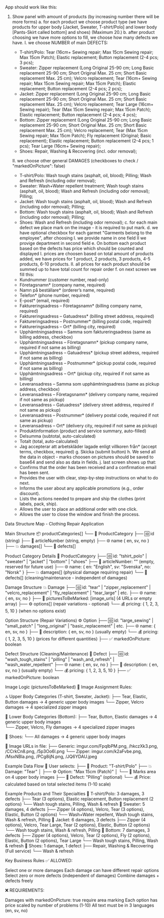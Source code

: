 App should work like this:
1. Show panel with amount of products (by increasing number there will be more forms)
  a. for each product we choose product type (we have products for upper body [Jacket, Sweater, T-shirt/Polo] and lower body [Pants-Skirt called bottom] and shoes) (Maximum 20.)
  b. after product choosing we have more options to fill, we choose how many defects we have.
    I. we choose NUMBER of main DEFECTS:
      - T-shirt/Polo: Tear (16cm+ Sewing repair; Max 15cm Sewing repair; Max 15cm Patch); Elastic replacement; Button replacement (2-4 pcs; 3 pcs);
      - Sweater: Zipper replacement (Long Original 25-90 cm; Long Basic replacement 25-90 cm; Short Original Max. 25 cm; Short Basic replacement Max. 25 cm); Velcro replacement; Tear (16cm+ Sewing repair; Max 15cm Sewing repair; Max 15cm Patch); Elastic replacement; Button replacement (2-4 pcs; 2 pcs);
      - Jacket: Zipper replacement (Long Original 25-90 cm; Long Basic replacement 25-90 cm; Short Original Max. 25 cm; Short Basic replacement Max. 25 cm); Velcro replacement; Tear Large (16cm+ Sewing repair); Tear (Max 15cm Sewing repair; Max 15cm Patch); Elastic replacement; Button replacement (2-4 pcs; 4 pcs);
      - Bottom: Zipper replacement (Long Original 25-90 cm; Long Basic replacement 25-90 cm; Short Original Max. 25 cm; Short Basic replacement Max. 25 cm); Velcro replacement; Tear (Max 15cm Sewing repair; Max 15cm Patch); Fly replacement (Original; Basic replacement); Elastic replacement; Button replacement (2-4 pcs; 1 pcs); Tear Large (16cm+ Sewing repair);
      - Shoes: Repair, Washing & Recovering (incl. odor removal);

    II. we choose other general DAMAGES (checkboxes to check / "markedOnPicture": false)
      - T-shirt/Polo: Wash tough stains (asphalt, oil, blood); Pilling; Wash and Refresh (including odor removal);
      - Sweater: Wash+Water repellent treatment; Wash tough stains (asphalt, oil, blood); Wash and Refresh (including odor removal); Pilling;
      - Jacket: Wash tough stains (asphalt, oil, blood); Wash and Refresh (including odor removal); Pilling;
      - Bottom: Wash tough stains (asphalt, oil, blood); Wash and Refresh (including odor removal); Pilling;
      - Shoes: Wash and Refresh (including odor removal);
  c. for each main defect we place mark on the image - it is required to put mark.
  d. we have optional checkbox for each garmet "Garments belong to the employee", after choosing
    I. we provide name in one field
    II we provige department in second field
  e. On bottom each product based on the defects has price which should be counted and displayed
    I. prices are choosen based on total amount of products added, we have prices for 1 product, 2 products, 3 products, 4-5 products, 6-10 products.
    II. all prices for each product should be summed up to have total count for repair order
  f. on next screen we fill this:
    - Kundnummer (customer number, read-only)
    - Företagsnamn* (company name, required)
    - Namn på beställare* (orderer’s name, required)
    - Telefon* (phone number, required)
    - E-post* (email, required)
    - Faktureringsadress – Företagsnamn* (billing company name, required)
    - Faktureringsadress – Gatuadress* (billing street address, required)
    - Faktureringsadress – Postnummer* (billing postal code, required)
    - Faktureringsadress – Ort* (billing city, required)
    - Upphämtningsadress – Samma som faktureringsadress (same as billing address, checkbox)
    - Upphämtningsadress – Företagsnamn* (pickup company name, required if not same as billing)
    - Upphämtningsadress – Gatuadress* (pickup street address, required if not same as billing)
    - Upphämtningsadress – Postnummer* (pickup postal code, required if not same as billing)
    - Upphämtningsadress – Ort* (pickup city, required if not same as billing)
    - Leveransadress – Samma som upphämtningsadress (same as pickup address, checkbox)
    - Leveransadress – Företagsnamn* (delivery company name, required if not same as pickup)
    - Leveransadress – Gatuadress* (delivery street address, required if not same as pickup)
    - Leveransadress – Postnummer* (delivery postal code, required if not same as pickup)
    - Leveransadress – Ort* (delivery city, required if not same as pickup)
    - Produktinformation (product and service summary, auto-filled)
    - Delsumma (subtotal, auto-calculated)
    - Totalt (total, auto-calculated)
    - Jag accepterar att arbetskläder lagade enligt villkoren från* (accept terms, checkbox, required)
  g. Skicka (submit button)
  h. We send all the data in object - marks choosen on pictures should be saved to base64 and send also as data in fields.
  j. last screen shows up that:
    - Confirms that the order has been received and a confirmation email has been sent.
    - Provides the user with clear, step-by-step instructions on what to do next.
    - Informs the user about any applicable promotions (e.g., order discount).
    - Lists the actions needed to prepare and ship the clothes (print labels, pack, ship).
    - Allows the user to place an additional order with one click.
    - Allows the user to close the window and finish the process.

Data Structure Map - Clothing Repair Application

Main Structure
📦 productCategories[]
└── 🔸 ProductCategory
    ├── 🆔 id (string)
    ├── 📝 articleNumber (string, empty)
    ├── 🌐 name { en, sv, no }
    ├── 💥 damages[]
    └── 🔧 defects[]

Product Category Details
🔸 ProductCategory
├── 🆔 id: "tshirt_polo" | "sweater" | "jacket" | "bottom" | "shoes"
├── 📝 articleNumber: "" (empty, reserved for future use)
├── 🌐 name: { en: "English", sv: "Svenska", no: "Norsk" }
├── 💥 damages[] (physical damage requiring repair)
└── 🔧 defects[] (cleaning/maintenance - independent of damages)

Damage Structure
💥 Damage
├── 🆔 id: "tear" | "zipper_replacement" | "velcro_replacement" | "fly_replacement" | "tear_large" | etc.
├── 🌐 name: { en, sv, no }
├── 📸 picturesToBeMarked: [image_urls] (4 URLs or empty array)
├── ⚙️ options[] (repair variations - optional)
└── 💰 pricing: { 1, 2, 3, 5, 10 } (when no options exist)

Option Structure (Repair Variations)
⚙️ Option
├── 🆔 id: "large_sewing" | "small_patch" | "long_original" | "basic_replacement" | etc.
├── 🌐 name: { en, sv, no }
├── 📄 description: { en, sv, no } (usually empty)
└── 💰 pricing: { 1, 2, 3, 5, 10 } (prices for different quantities)
├── ✅ markedOnPicture: boolean

Defect Structure (Cleaning/Maintenance)
🔧 Defect
├── 🆔 id: "wash_tough_stains" | "pilling" | "wash_and_refresh" | "wash_water_repellent"
├── 🌐 name: { en, sv, no }
├── 📄 description: { en, sv, no } (usually empty)
└── 💰 pricing: { 1, 2, 3, 5, 10 }
├── ✅ markedOnPicture: boolean

Image Logic (picturesToBeMarked)
📸 Image Assignment Rules:

🔝 Upper Body Categories (T-shirt, Sweater, Jacket):
├── Tear, Elastic, Button damages → 4 generic upper body images
└── Zipper, Velcro damages → 4 specialized zipper images

🔽 Lower Body Categories (Bottom):
├── Tear, Button, Elastic damages → 4 generic upper body images  
└── Zipper, Velcro, Fly damages → 4 specialized zipper images

👟 Shoes:
└── All damages → 4 generic upper body images

📸 Image URLs in file:
├── Generic: imgur.com/FpqlbPM.png, /hkczXk3.png, /CCrkCn8.png, /5p3Oo6l.png
└── Zipper: imgur.com/k2aFvbe.png, /MsxNBla.png, /PCg8ijN.png, /JQ6YDAU.jpeg

Example Data Flow
👤 User selects:
├── 🔸 Product: "T-shirt/Polo"
├── 💥 Damage: "Tear" 
│   ├── ⚙️ Option: "Max 15cm (Patch)" 
│   └── 📸 Marks area on 4 upper body images
├── 🔧 Defect: "Pilling" (optional)
└── 💰 Price: calculated based on total selected items (1-10 scale)

Example Products and Their Specialties
👕 T-shirt/Polo: 3 damages, 3 defects
├── Tear (3 options), Elastic replacement, Button replacement (2 options)
└── Wash tough stains, Pilling, Wash & refresh
👔 Sweater: 5 damages, 4 defects
├── Zipper (4 options), Velcro, Tear (3 options), Elastic, Button (2 options)
└── Wash+Water repellent, Wash tough stains, Wash & refresh, Pilling
🧥 Jacket: 6 damages, 3 defects
├── Zipper (4 options), Velcro, Tear Large, Tear (2 options), Elastic, Button (2 options)
└── Wash tough stains, Wash & refresh, Pilling
👖 Bottom: 7 damages, 3 defects
├── Zipper (4 options), Velcro, Tear (2 options), Fly (2 options), Elastic, Button (2 options), Tear Large
└── Wash tough stains, Pilling, Wash & refresh
👟 Shoes: 1 damage, 1 defect
├── Repair, Washing & Recovering (Full service)
└── Wash & refresh

Key Business Rules
✅ ALLOWED:

Select one or more damages
Each damage can have different repair options
Select zero or more defects (independent of damages)
Combine damages + defects freely

❌ REQUIREMENTS:

Damages with markedOnPicture: true require area marking
Each option has price scaled by number of problems (1-10)
All text must be in 3 languages (en, sv, no)
